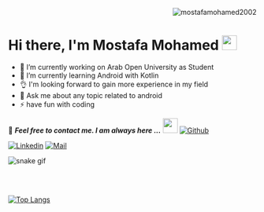 <p align="right"> <img src="https://komarev.com/ghpvc/?username=mostafamohamed2002&label=Profile%20views&color=0e75b6&style=flat" alt="mostafamohamed2002" /> </p>

<h1 align="left">Hi there, I'm Mostafa Mohamed <img src="https://raw.githubusercontent.com/MartinHeinz/MartinHeinz/master/wave.gif" width="30px"> </h1>


- 🔭 I’m currently working on Arab Open University as Student
- 🌱 I’m currently learning Android with Kotlin
- 👌 I'm looking forward to gain more experience in my field<br>
- 💬 Ask me about any topic related to android<br>
- ⚡ have fun with coding

📝 ***Feel free to contact me. I am always here ...*** <img src="https://media.giphy.com/media/WUlplcMpOCEmTGBtBW/giphy.gif" width="30">  [![Github](https://img.shields.io/github/followers/MostafaMohamed2002?label=Follow%20Me&style=social)](https://github.com/MostafaMohamed2002)

[![Linkedin](https://img.shields.io/badge/LinkedIn-Mostafa%20Mohamed-blue?logo=Linkedin&logoColor=blue&labelColor=black)](https://www.linkedin.com/in/mostafa-mohamed-635a82168/)
[![Mail](https://img.shields.io/badge/Mostafa0Mohamed2002@gmail.com-blue?logo=Gmail&logoColor=blue&labelColor=black)](mailto:Mostafa0Mohamed2002@gmail.com) 


<!-- <div align="center">
<p style="display: flex; justify-contect: space-between;">

<img style="border-radius: 5px; margin-bottom: 5px" alt="Github Contribution Stats" width="330px" height="240px" src="https://github-contribution-stats.vercel.app/api/?username=MostafaMohamed2002" />
<img style="border-radius: 5px; margin: 0 0 5px 35px;" alt="GIF" width="320px" height="240px" src="https://miro.medium.com/max/875/1*Urc28sbnORGOW5oyohQ06g.gif" />
</p> -->
![snake gif](https://github.com/mena-rizkalla/MostafaMohamed2002/blob/output/github-contribution-grid-snake.gif)

<!--  
## 📈 My Contributions <br>
![trophy](https://github-profile-trophy.vercel.app/?username=MostafaMohamed2002&theme=onedark) -->
<br><br>

<!--  
### Languages and Tools
<table align="center">
    <td align="center" width="96">
        <img src="https://seeklogo.com/images/A/android-new-2019-logo-3CD3BC571C-seeklogo.com.png" width="55"/>
        <br>Android
    </td>
    <td align="center" width="96">
        <img src="https://seeklogo.com/images/J/java-logo-7F8B35BAB3-seeklogo.com.png" width="43"/>
        <br>&nbsp;&nbsp;Java&nbsp;&nbsp;
    </td>
    <td align="center" width="96">
        <img src="https://seeklogo.com/images/K/kotlin-logo-30C1970B05-seeklogo.com.png" width="48"/>
        <br>&nbsp;Kotlin&nbsp;
    <td align="center" width="96">
        <img src="https://seeklogo.com/images/I/intellij-idea-logo-F0395EF783-seeklogo.com.png" width="48"/>
        <br>&nbsp;Intellij&nbsp;
    </td>
    <td align="center" width="96">
        <img src="https://seeklogo.com/images/G/git-logo-CD8D6F1C09-seeklogo.com.png" width="48" alt="Rxjava"/>
        <br>&nbsp;&nbsp;&nbsp;Git&nbsp;&nbsp;&nbsp;&nbsp;
    </td>
</table>
-->
<!--
![Anurag's GitHub stats](https://github-readme-stats.vercel.app/api?username=MostafaMohamed2002&show_icons=true&theme=Settingcardlocale)
-->

<!--
[![spotify-github-profile](https://spotify-github-profile.vercel.app/api/view?uid=qtnee79gabipmmjaihdcp1zz5&cover_image=true&theme=default&bar_color=53b14f&bar_color_cover=true)](https://github.com/kittinan/spotify-github-profile)
-->
[![Top Langs](https://github-readme-stats.vercel.app/api/top-langs/?username=mostafamohamed2002&layout=compact)](https://github.com/anuraghazra/github-readme-stats)
